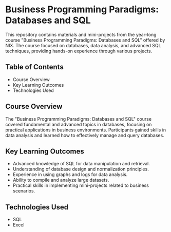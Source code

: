 # Business Programming Paradigms: Databases and SQL

This repository contains materials and mini-projects from the year-long course "Business Programming Paradigms: Databases and SQL" offered by NIX. The course focused on databases, data analysis, and advanced SQL techniques, providing hands-on experience through various projects.

## Table of Contents

- Course Overview
- Key Learning Outcomes
- Technologies Used

## Course Overview

The "Business Programming Paradigms: Databases and SQL" course covered fundamental and advanced topics in databases, focusing on practical applications in business environments. Participants gained skills in data analysis and learned how to effectively manage and query databases.

## Key Learning Outcomes

- Advanced knowledge of SQL for data manipulation and retrieval.
- Understanding of database design and normalization principles.
- Experience in using graphs and logs for data analysis.
- Ability to compile and analyze large datasets.
- Practical skills in implementing mini-projects related to business scenarios.

## Technologies Used

- SQL
- Excel

